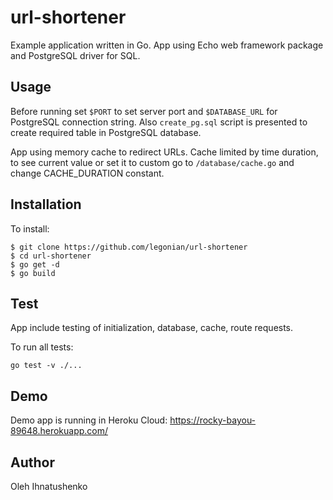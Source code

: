 # url-shortener

Example application written in Go. App using Echo web framework package and
PostgreSQL driver for SQL.

## Usage

Before running set ``$PORT`` to set server port and ``$DATABASE_URL`` for
PostgreSQL connection string. Also ``create_pg.sql`` script is presented to
create required table in PostgreSQL database.

App using memory cache to redirect URLs. Cache limited by time duration, to
see current value or set it to custom go to ``/database/cache.go`` and
change CACHE_DURATION constant.

## Installation

To install:

```
$ git clone https://github.com/legonian/url-shortener
$ cd url-shortener
$ go get -d
$ go build
```

## Test

App include testing of initialization, database, cache, route requests.

To run all tests:

```
go test -v ./...
```

## Demo

Demo app is running in Heroku Cloud:
https://rocky-bayou-89648.herokuapp.com/

## Author

Oleh Ihnatushenko